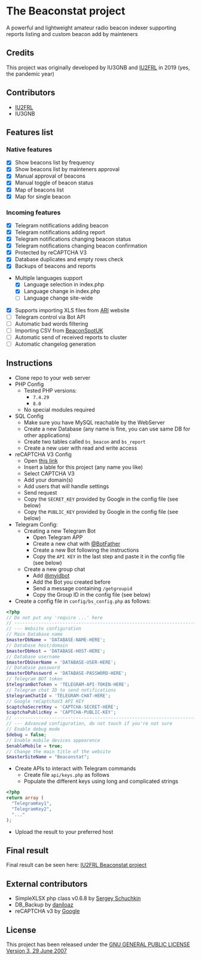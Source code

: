 # The Beaconstat project
A powerful and lightweight amateur radio beacon indexer supporting reports listing and custom beacon add by mainteners

## Credits
This project was originally developed by IU3GNB and [IU2FRL](https://github.com/iu2frl/) in 2019 (yes, the pandemic year)

## Contributors
- [IU2FRL](https://github.com/iu2frl/)
- IU3GNB

## Features list
### Native features
- [x] Show beacons list by frequency
- [x] Show beacons list by mainteners approval
- [x] Manual approval of beacons
- [x] Manual toggle of beacon status
- [x] Map of beacons list
- [x] Map for single beacon

### Incoming features
- [x] Telegram notifications adding beacon
- [x] Telegram notifications adding report
- [x] Telegram notifications changing beacon status
- [x] Telegram notifications changing beacon confirmation
- [x] Protected by reCAPTCHA V3
- [x] Database duplicates and empty rows check
- [x] Backups of beacons and reports
- Multiple languages support
  - [x] Language selection in index.php 
  - [x] Language change in index.php
  - [ ] Language change site-wide
- [x] Supports importing XLS files from [ARI](http://ari.it/beacons.html) website
- [ ] Telegram control via Bot API
- [ ] Automatic bad words filtering
- [ ] Importing CSV from [BeaconSpotUK](https://www.beaconspot.uk/home.php)
- [ ] Automatic send of received reports to cluster
- [ ] Automatic changelog generation

## Instructions
- Clone repo to your web server
- PHP Config
  - Tested PHP versions:
    - `7.4.29` 
    - `8.0`
  - No special modules required
- SQL Config
  - Make sure you have MySQL reachable by the WebServer 
  - Create a new Database (any name is fine, you can use same DB for other applications)
  - Create two tables called `bs_beacon` and `bs_report`
  - Create a new user with read and write access
- reCAPTCHA V3 Config
  - Open [this link](https://www.google.com/recaptcha/admin/create)
  - Insert a lable for this project (any name you like)
  - Select CAPTCHA V3
  - Add your domain(s)
  - Add users that will handle settings
  - Send request
  - Copy the `SECRET_KEY` provided by Google in the config file (see below)
  - Copy the `PUBLIC_KEY` provided by Google in the config file (see below)
- Telegram Config:
  - Creating a new Telegram Bot
    - Open Telegram APP
    - Create a new chat with [@BotFather](https://telegram.me/botfather)
    - Create a new Bot following the instructions
    - Copy the `API KEY` in the last step and paste it in the config file (see below)
  - Create a new group chat
    - Add [@myidbot](https://telegram.me/myidbot)
    - Add the Bot you created before
    - Send a message containing `/getgroupid`
    - Copy the Group ID in the config file (see below)
- Create a config file in `config/bs_config.php` as follows:
```php
<?php
// Do not put any 'require ...' here
// ---------------------------------------------------------------------
// --- Website configuration
// Main Database name
$masterDbName = 'DATABASE-NAME-HERE';
// Database host/domain
$masterDbHost = 'DATABASE-HOST-HERE';
// Database username
$masterDbUserName = 'DATABASE-USER-HERE';
// Database password
$masterDbPassword = 'DATABASE-PASSWORD-HERE';
// Telegram BOT token
$telegramBotToken = 'TELEGRAM-API-TOKEN-HERE';
// Telegram chat ID to send notifications
$telegramChatId = 'TELEGRAM-CHAT-HERE';
// Google reCaptchaV3 API KEY
$captchaSecretKey = 'CAPTCHA-SECRET-HERE';
$captchaPublicKey = 'CAPTCHA-PUBLIC-KEY';
// ---------------------------------------------------------------------
// --- Advanced configuration, do not touch if you're not sure
// Enable debug mode
$debug = false;
// Enable mobile devices appearence
$enableMobile = true;
// Change the main title of the website
$masterSiteName = "Beaconstat";
```
- Create APIs to interact with Telegram commands
  - Create file `api/keys.php` as follows
  - Populate the different keys using long and complicated strings
```php
<?php
return array (
  "TelegramKey1",
  "TelegramKey2",
  "..."
);
```
- Upload the result to your preferred host

## Final result
Final result can be seen here: [IU2FRL Beaconstat project](https://www.iu2frl.it/moduli-utili/beaconstat/)

## External contributors
- SimpleXLSX php class v0.6.8 by [Sergey Schuchkin](http://www.sibvision.ru)
- DB_Backup by [daniloaz](https://github.com/daniloaz/myphp-backup)
- reCAPTCHA v3 by [Google](https://developers.google.com/recaptcha/docs/v3)

## License
This project has been released under the [GNU GENERAL PUBLIC LICENSE Version 3, 29 June 2007](./LICENSE)